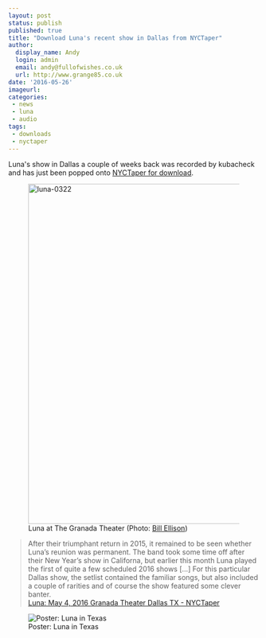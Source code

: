 ```yaml
---
layout: post
status: publish
published: true
title: "Download Luna's recent show in Dallas from NYCTaper"
author:
  display_name: Andy
  login: admin
  email: andy@fullofwishes.co.uk
  url: http://www.grange85.co.uk
date: '2016-05-26'
imageurl:
categories:
 - news
 - luna
 - audio
tags:
 - downloads
 - nyctaper
---
```

<p class="lead">Luna's show in Dallas a couple of weeks back was recorded by kubacheck and has just been popped onto <a href="http://www.nyctaper.com/2016/05/luna-may-4-2016-granada-theater-dallas-tx/">NYCTaper for download</a>.</p>
<figure><a data-flickr-embed="true"  href="https://www.flickr.com/photos/billellisonphotographer/26232518524/in/album-72157667799946551/" title="luna-0322"><img src="https://c5.staticflickr.com/8/7549/26232518524_25b7e88dd8_b.jpg" width="1024" height="684" alt="luna-0322"></a><figcaption>Luna at The Granada Theater (Photo: <a href="https://www.flickr.com/photos/billellisonphotographer/sets/72157667799946551">Bill Ellison</a>)</figcaption></figure>

<blockquote>After their triumphant return in 2015, it remained to be seen whether Luna’s reunion was permanent. The band took some time off after their New Year’s show in Californa, but earlier this month Luna played the first of quite a few scheduled 2016 shows [&hellip;] For this particular Dallas show, the setlist contained the familiar songs, but also included a couple of rarities and of course the show featured some clever banter.
<footer><a href="http://www.nyctaper.com/2016/05/luna-may-4-2016-granada-theater-dallas-tx/">Luna: May 4, 2016 Granada Theater Dallas TX - NYCTaper</a></footer>
</blockquote>

<figure class="caption aligncenter"><img src="https://media.fullofwishes.co.uk/02-luna/show_assets/2016-05/2016-05-luna-texas.jpg" alt="Poster: Luna in Texas" /><figcaption class="caption-text">Poster: Luna in Texas</figcaption></figure>



<script async src="//embedr.flickr.com/assets/client-code.js" charset="utf-8"></script>
